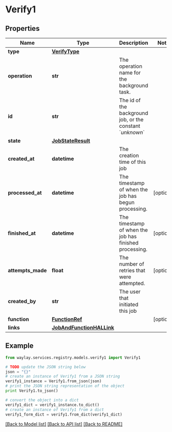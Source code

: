 # Verify1


## Properties

Name | Type | Description | Notes
------------ | ------------- | ------------- | -------------
**type** | [**VerifyType**](VerifyType.md) |  | 
**operation** | **str** | The operation name for the background task. | 
**id** | **str** | The id of the background job, or the constant &#x60;_unknown_&#x60; | 
**state** | [**JobStateResult**](JobStateResult.md) |  | 
**created_at** | **datetime** | The creation time of this job | 
**processed_at** | **datetime** | The timestamp of when the job has begun processing. | [optional] 
**finished_at** | **datetime** | The timestamp of when the job has finished processing. | [optional] 
**attempts_made** | **float** | The number of retries that were attempted. | [optional] 
**created_by** | **str** | The user that initiated this job | 
**function** | [**FunctionRef**](FunctionRef.md) |  | [optional] 
**links** | [**JobAndFunctionHALLink**](JobAndFunctionHALLink.md) |  | 

## Example

```python
from waylay.services.registry.models.verify1 import Verify1

# TODO update the JSON string below
json = "{}"
# create an instance of Verify1 from a JSON string
verify1_instance = Verify1.from_json(json)
# print the JSON string representation of the object
print Verify1.to_json()

# convert the object into a dict
verify1_dict = verify1_instance.to_dict()
# create an instance of Verify1 from a dict
verify1_form_dict = verify1.from_dict(verify1_dict)
```
[[Back to Model list]](../README.md#documentation-for-models) [[Back to API list]](../README.md#documentation-for-api-endpoints) [[Back to README]](../README.md)


